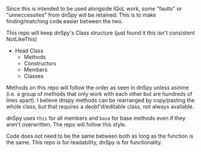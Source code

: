 Since this is intended to be used alongside IQoL work, some "faults" or "unneccessites" from dnSpy will be retained. This is to make finding/matching code easier between the two.

This repo will keep dnSpy's Class structure (just found it this isn't consistent NotLikeThis)
- Head Class
  - Methods
  - Constructors
  - Members
  - Classes

Methods on this repo will follow the order as seen in dnSpy unless asinine (i.e. a group of methods that only work with each other but are hundreds of lines apart).
I believe dnspy methods can be rearranged by copy/pasting the whole class, but that requires a deobf'd/editable class, not always available.

dnSpy uses `this` for all members and `base` for base methods even if they aren't overwritten. The repo will follow this style.

Code does not need to be the same between both as long as the function is the same. This repo is for readability, dnSpy is for functionality.

